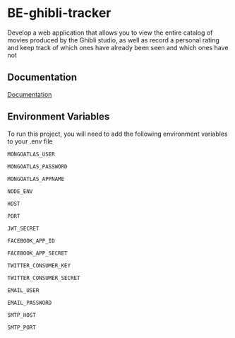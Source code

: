 # BE-ghibli-tracker

Develop a web application that allows you to view the entire catalog of movies produced by the Ghibli studio, as well as record a personal rating and keep track of which ones have already been seen and which ones have not
## Documentation

[Documentation](https://www.notion.so/Studio-Ghibli-Tracker-Docs-542b749e94324cd280d3ecfdb9d3ca84)


## Environment Variables

To run this project, you will need to add the following environment variables to your .env file

`MONGOATLAS_USER`

`MONGOATLAS_PASSWORD`

`MONGOATLAS_APPNAME`

`NODE_ENV`

`HOST` 

`PORT` 

`JWT_SECRET` 

`FACEBOOK_APP_ID`

`FACEBOOK_APP_SECRET` 

`TWITTER_CONSUMER_KEY` 

`TWITTER_CONSUMER_SECRET`

`EMAIL_USER`

`EMAIL_PASSWORD`

`SMTP_HOST`

`SMTP_PORT`